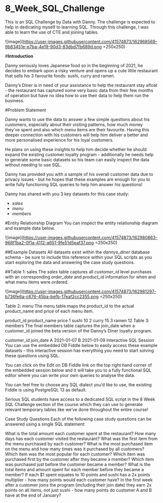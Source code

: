 # 8_Week_SQL_Challenge
This is an SQL Challenge by Data with Danny. The challenge is expected to help in dedicating myself to learning SQL.
Through this challenge, I was able to learn the use of CTE and joining tables.

![image](https://user-images.githubusercontent.com/41574873/162968569-9b83451e-e7ba-4e19-90d3-83dbd7fb689d.png =250x250)

#**Introduction**

Danny seriously loves Japanese food so in the beginning of 2021, he decides to embark upon a risky venture and opens up a cute little restaurant that sells his 3 favourite foods: sushi, curry and ramen.

Danny’s Diner is in need of your assistance to help the restaurant stay afloat - the restaurant has captured some very basic data from their few months of operation but have no idea how to use their data to help them run the business.


#Problem Statement

Danny wants to use the data to answer a few simple questions about his customers, especially about their visiting patterns, how much money they’ve spent and also which menu items are their favourite. Having this deeper connection with his customers will help him deliver a better and more personalised experience for his loyal customers.

He plans on using these insights to help him decide whether he should expand the existing customer loyalty program - additionally he needs help to generate some basic datasets so his team can easily inspect the data without needing to use SQL.

Danny has provided you with a sample of his overall customer data due to privacy issues - but he hopes that these examples are enough for you to write fully functioning SQL queries to help him answer his questions!

Danny has shared with you 3 key datasets for this case study:
* *sales*
* *menu*
* *members*

#Entity Relationship Diagram
You can inspect the entity relationship diagram and example data below.

![image](https://user-images.githubusercontent.com/41574873/162980863-968f1ba2-0f1a-4112-a651-9fe51d5eaf37.png  =250x250)


##Example Datasets
All datasets exist within the *dannys_diner* database schema - be sure to include this reference within your SQL scripts as you start exploring the data and answering the case study questions.

##Table 1: sales
The *sales* table captures all *customer_id* level purchases with an corresponding *order_date* and *product_id* information for when and what menu items were ordered.

![image](https://user-images.githubusercontent.com/41574873/162981297-b736fe6a-c676-45ba-befb-17eaf2cc2355.png =250x250)


Table 2: menu
The menu table maps the product_id to the actual product_name and price of each menu item.

product_id	product_name	price
1	sushi	10
2	curry	15
3	ramen	12
Table 3: members
The final members table captures the join_date when a customer_id joined the beta version of the Danny’s Diner loyalty program.

customer_id	join_date
A	2021-01-07
B	2021-01-09
Interactive SQL Session
You can use the embedded DB Fiddle below to easily access these example datasets - this interactive session has everything you need to start solving these questions using SQL.

You can click on the Edit on DB Fiddle link on the top right hand corner of the embedded session below and it will take you to a fully functional SQL editor where you can write your own queries to analyse the data.

You can feel free to choose any SQL dialect you’d like to use, the existing Fiddle is using PostgreSQL 13 as default.

Serious SQL students have access to a dedicated SQL script in the 8 Week SQL Challenge section of the course which they can use to generate relevant temporary tables like we’ve done throughout the entire course!


Case Study Questions
Each of the following case study questions can be answered using a single SQL statement:

What is the total amount each customer spent at the restaurant?
How many days has each customer visited the restaurant?
What was the first item from the menu purchased by each customer?
What is the most purchased item on the menu and how many times was it purchased by all customers?
Which item was the most popular for each customer?
Which item was purchased first by the customer after they became a member?
Which item was purchased just before the customer became a member?
What is the total items and amount spent for each member before they became a member?
If each $1 spent equates to 10 points and sushi has a 2x points multiplier - how many points would each customer have?
In the first week after a customer joins the program (including their join date) they earn 2x points on all items, not just sushi - how many points do customer A and B have at the end of January?
